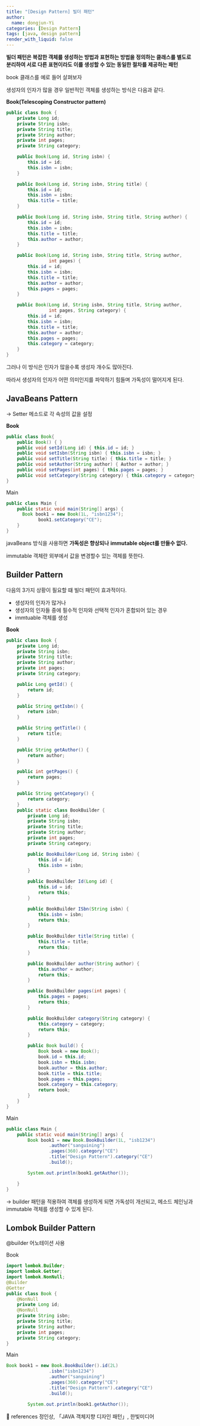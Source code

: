 ```yaml
---
title: "[Design Pattern] 빌더 패턴"
author:
  name: dongjun-Yi
categories: [Design Pattern]
tags: [java, design pattern]
render_with_liquid: false
---
```

**빌더 패턴은 복잡한 객체를 생성하는 방법과 표현하는 방법을 정의하는 클래스를 별도로 분리하여 서로 다른 표현이라도 이를 생성할 수 있는 동일한 절차를 제공하는 패턴**

book 클래스를 예로 들어 살펴보자

생성자의 인자가 많을 경우 일반적인 객체를 생성하는 방식은 다음과 같다. 

**Book(Telescoping Constructor pattern)**

```java
public class Book {
    private Long id;
    private String isbn;
    private String title;
    private String author;
    private int pages;
    private String category;

    public Book(Long id, String isbn) {
        this.id = id;
        this.isbn = isbn;
    }

    public Book(Long id, String isbn, String title) {
        this.id = id;
        this.isbn = isbn;
        this.title = title;
    }

    public Book(Long id, String isbn, String title, String author) {
        this.id = id;
        this.isbn = isbn;
        this.title = title;
        this.author = author;
    }

    public Book(Long id, String isbn, String title, String author,
                int pages) {
        this.id = id;
        this.isbn = isbn;
        this.title = title;
        this.author = author;
        this.pages = pages;
    }

    public Book(Long id, String isbn, String title, String author,
                int pages, String category) {
        this.id = id;
        this.isbn = isbn;
        this.title = title;
        this.author = author;
        this.pages = pages;
        this.category = category;
    }
}
```

그러나 이 방식은 인자가 많을수록 생성자 개수도 많아진다.

따라서 생성자의 인자가 어떤 의미인지를 파악하기 힘들며 가독성이 떨어지게 된다.

## JavaBeans Pattern

→ Setter 메소드로 각 속성의 값을 설정

**Book**

```java
public class Book{
    public Book() { }
    public void setId(Long id) { this.id = id; }
    public void setIsbn(String isbn) { this.isbn = isbn; }
    public void setTitle(String title) { this.title = title; }
    public void setAuthor(String author) { Author = author; }
    public void setPages(int pages) { this.pages = pages; }
    public void setCategory(String category) { this.category = category;}
}
```

Main

```java
public class Main {
    public static void main(String[] args) {
      Book book1 = new Book(1L, "isbn1234");
			book1.setCategory("CE");
    }
}
```

javaBeans 방식을 사용하면 **가독성은 향상되나** **immutable object를 만들수 없다.**

immutable 객체란 외부에서 값을 변경할수 있는 객체를 뜻한다.

## Builder Pattern

다음의 3가지 상황이 필요할 떄 빌더 패턴이 효과적이다.

- 생성자의 인자가 많거나
- 생성자의 인자들 중에 필수적 인자와 선택적 인자가 혼합되어 있는 경우
- immtuable 객체를 생성

**Book**

```java
public class Book {
    private Long id;
    private String isbn;
    private String title;
    private String author;
    private int pages;
    private String category;

    public Long getId() {
        return id;
    }

    public String getIsbn() {
        return isbn;
    }

    public String getTitle() {
        return title;
    }

    public String getAuthor() {
        return author;
    }

    public int getPages() {
        return pages;
    }

    public String getCategory() {
        return category;
    }
    public static class BookBuilder {
        private Long id;
        private String isbn;
        private String title;
        private String author;
        private int pages;
        private String category;

        public BookBuilder(Long id, String isbn) {
            this.id = id;
            this.isbn = isbn;
        }

        public BookBuilder Id(Long id) {
            this.id = id;
            return this;
        }

        public BookBuilder ISbn(String isbn) {
            this.isbn = isbn;
            return this;
        }

        public BookBuilder title(String title) {
            this.title = title;
            return this;
        }

        public BookBuilder author(String author) {
            this.author = author;
            return this;
        }

        public BookBuilder pages(int pages) {
            this.pages = pages;
            return this;
        }

        public BookBuilder category(String category) {
            this.category = category;
            return this;
        }

        public Book build() {
            Book book = new Book();
            book.id = this.id;
            book.isbn = this.isbn;
            book.author = this.author;
            book.title = this.title;
            book.pages = this.pages;
            book.category = this.category;
            return book;
        }
    }
}
```

Main

```java
public class Main {
    public static void main(String[] args) {
        Book book1 = new Book.BookBuilder(1L, "isb1234")
                .author("sanguining")
                .pages(360).category("CE")
                .title("Design Pattern").category("CE")
                .build();

        System.out.println(book1.getAuthor());

    }
}
```

→ builder 패턴을 적용하여 객체를 생성하게 되면 가독성이 개선되고, 메소드 체인닝과 immutable 객체를 생성할 수 있게 된다.

## Lombok Builder Pattern

@builder 어노테이션 사용

Book

```java
import lombok.Builder;
import lombok.Getter;
import lombok.NonNull;
@Builder
@Getter
public class Book {
    @NonNull
    private Long id;
    @NonNull
    private String isbn;
    private String title;
    private String author;
    private int pages;
    private String category;
}
```

Main

```java
Book book1 = new Book.BookBuilder().id(2L)
                .isbn("isbn1234")
                .author("sanguining")
                .pages(360).category("CE")
                .title("Design Pattern").category("CE")
                .build();

        System.out.println(book1.getAuthor());
```

<aside>
📖 references                                                                                                                                     정인상, 「JAVA 객체지향 디자인 패턴」, 한빛미디어

</aside>